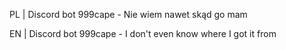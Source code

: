 PL | Discord bot 999cape - Nie wiem nawet skąd go mam

EN | Discord bot 999cape - I don't even know where I got it from
